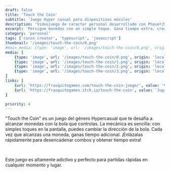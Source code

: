 ```yaml
---
draft: false
title: 'Touch the Coin'
subtitle: 'Juego Hyper casual para dispositivos móviles'
description: 'Videojuego de caracter personal desarrollado con PhaserJS y desplegado en dispositivos móviles'
excerpt: 'Persigue monedas con un simple toque. Gana tiempo extra, crea combos y disfruta de partidas rápidas y adictivas en cualquier momento.'
category: 'personal'
tags: ['cocos creator', 'typescript', 'javascript']
thumbnail: '/images/touch-the-coin/0.png'
#main_media: {type: 'image', url: '/images/touch-the-coin/0.png', origin: 'local', alt: 'Touch the Coin imagen principal'}
media: [
    {type: 'image', url: '/images/touch-the-coin/0.png', origin: 'local', alt: 'Touch the Coin imagen 1'},
    {type: 'image', url: '/images/touch-the-coin/1.png', origin: 'local', alt: 'Touch the Coin imagen 2'},
    {type: 'image', url: '/images/touch-the-coin/2.png', origin: 'local', alt: 'Touch the Coin imagen 3'},
    {type: 'image', url: '/images/touch-the-coin/3.png', origin: 'local', alt: 'Touch the Coin imagen 4'},
]
links: [
    {url: 'https://frasquitogames.com/touch-the-coin-juego/', value: 'Visitar'},
    {url: 'https://frasquitogames.itch.io/touch-the-coin', value: 'Jugar'}
]

priority: 4
---
```

<p>
"Touch the Coin" es un juego del género Hypercasual que te desafía a alcanzar monedas con la bola que controlas. La mecánica es sencilla: con simples toques en la pantalla, puedes cambiar la dirección de la bola. Cada vez que alcanzas una moneda, ganas tiempo adicional. ¡Enlázalas rápidamente para desencadenar combos y obtener tiempo extra!
</p>
</br>

<p>
Este juego es altamente adictivo y perfecto para partidas rápidas en cualquier momento y lugar.
</p>
